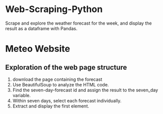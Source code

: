 # Web-Scraping-Python
Scrape and explore the weather forecast for the week, and display the result as a dataframe with Pandas.

# Meteo Website
## Exploration of the web page structure
  1. download the page containing the forecast
  2. Use BeautifulSoup to analyze the HTML code.
  3. Find the seven-day-forecast id and assign the result to the seven_day variable.
  4. Within seven days, select each forecast individually.
  5. Extract and display the first element.
